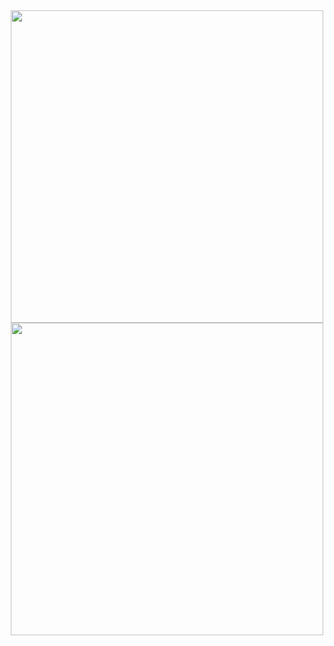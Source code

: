 <div  align="center">
  <img  src="https://media.giphy.com/media/TI9HiyUqRm75jPyKQ5/giphy-downsized.gif" width="500"/>
  <img src="https://media.giphy.com/media/4N5vB4aErlVtVsywBw/giphy-downsized.gif" width="500"/>
  </div>
  
<!--
**RomanBrix/RomanBrix** is a ✨ _special_ ✨ repository because its `README.md` (this file) appears on your GitHub profile.

Here are some ideas to get you started:

- 🔭 I’m currently working on ...
- 🌱 I’m currently learning ...
- 👯 I’m looking to collaborate on ...
- 🤔 I’m looking for help with ...
- 💬 Ask me about ...
- 📫 How to reach me: ...
- 😄 Pronouns: ...
- ⚡ Fun fact: ...
-->
